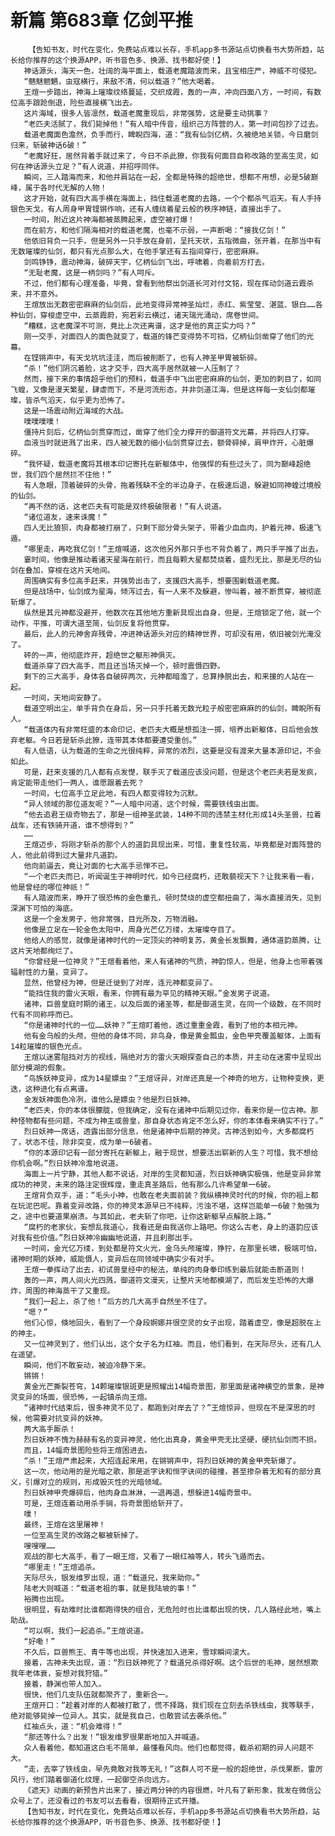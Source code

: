 # 新篇 第683章 亿剑平推
        【告知书友，时代在变化，免费站点难以长存，手机app多书源站点切换看书大势所趋，站长给你推荐的这个换源APP，听书音色多、换源、找书都好使！】
       神话源头，海天一色，壮阔的海平面上，载道老魔踏波而来，且宝相庄严，神威不可侵犯。
       “魑魅魍魉，虫寇横行，来敌不清，何以载道？”他大喝着。
       王煊一步踏出，神海上璀璨纹络蔓延，交织成霞，轰的一声，冲向四面八方，一时间，有数位高手踉跄倒退，险些直接横飞出去。
       这片海域，很多人皆凛然，载道老魔重现后，非常强势，这是要主动挑事？
       “老匹夫活腻了，我们毙掉他！”有人暗中传音，组织己方阵营的人，第一时间包抄了过去。
       载道老魔面色澹然，负手而行，睥睨四海，道：“我有仙剑亿柄，久被绝地关锁，今日磨剑归来，斩破神话6破！”
       “老魔好狂，居然背着手就过来了，今日不杀此獠，你我有何面目自称改路的至高生灵，如何在神话源头立足？”有人说道，并招呼同伴。
       瞬间，三人踏海而来，和他并肩站在一起，全都是特殊的超绝世，想都不用想，必是5破巅峰，属于各时代无解的人物！
       这才开始，就有四大高手横在海面上，挡住载道老魔的去路，一个个都杀气滔天。有人手持银色天戈，有人周身甲胃铿锵作响，还有人缠绕着星云般的秩序神链，直接出手了。
       一时间，附近这片神海都被蒸腾起来，虚空被打爆！
       而在前方，和他们隔海相对的载道老魔，也毫不示弱，一声断喝：“接我亿剑！”
       他依旧背负一只手，但是另外一只手放在身前，呈托天状，五指微曲，张开着，在那当中有无数璀璨的仙剑，都只有光点那么大，在他手掌还有五指间穿行，密密麻麻。
       剑鸣铮铮，震动神海，破碎天宇，亿柄仙剑飞出，呼啸着，向着前方打去。
       “无耻老魔，这是一柄剑吗？”有人呵斥。
       不过，他们都有心理准备，毕竟，曾看到他祭出剑道长河对付文铭，现在挥动剑道云霞杀来，并不意外。
       王煊放出无数密密麻麻的仙剑后，此地变得异常神圣灿烂，赤红、紫莹莹、湛蓝、银白……各种仙剑，穿梭虚空中，云蒸霞蔚，宛若彩云横过，诸天瑞光涌动，席卷世间。
       “糟糕，这老魔深不可测，竟比上次还离谱，这才是他的真正实力吗？”
       刚一交手，对面四人的面色就变了，载道的锋芒变得势不可挡，亿柄仙剑凿穿了他们的光幕。
       在铿锵声中，有天戈坑坑洼洼，而后被削断了，也有人神圣甲胃被斩碎。
       “杀！”他们阴沉着脸，这才交手，四大高手居然就被一人压制了？
       然而，接下来的事情超乎他们的预料，载道手中飞出密密麻麻的仙剑，更加的刺目了，如同飞蝗，又像是漫天繁星，肆虐而下，不是河流形态，并非剑道江海，但是这样每一支仙剑都璀璨，皆杀气滔天，似乎更为恐怖了。
       这是一场震动附近海域的大战。
       噗噗噗噗！
       僵持片刻后，亿柄仙剑贯穿而过，凿穿了他们全力撑开的御道符文光幕，并将四人打穿。
       血液当时就迸溅了出来，四人被无数的细小仙剑贯穿过去，额骨碎掉，肩甲炸开，心脏爆碎。
       “我怀疑，载道老魔将其根本印记寄托在新躯体中，他强悍的有些过头了，同为巅峰超绝世，我们四个居然拦不住他！”
       有人急眼，顶着破碎的头骨，拖着残缺不全的半边身子，在极速后退，躲避如同神蝗过境般的仙剑。
       “再不然的话，这老匹夫有可能是双终极破限者！”有人说道。
       “诸位道友，速来诛魔！”
       四人无比狼狈，肉身都被打崩了，只剩下部分骨头架子，带着少血血肉，护着元神，极速飞遁。
       “哪里走，再吃我亿剑！”王煊喊道，这次他另外那只手也不背负着了，两只手平推了出去。
       霎时间，他像是推动着诸天星海在前行，而且每颗大星都焚烧着，盛烈无比，那是无尽的仙剑在叠加，穿梭在这片天地间。
       周围确实有多位高手赶来，并强势出击了，支援四大高手，想要围剿载道老魔。
       但是战场中，仙剑成为星海，倾泻过去，有一人来不及躲避，惨叫着，被不断贯穿，被彻底斩爆了。
       纵然是其元神都没避开，他数次在其他地方重新具现出自身，但是，王煊锁定了他，就一个动作，平推，可谓大道至简，仙剑反复将他贯穿。
       最后，此人的元神舍弃残骨，冲进神话源头对应的精神世界，可却没有用，依旧被剑光淹没了。
       砰的一声，他彻底炸开，超绝世之躯形神俱灭。
       载道杀穿了四大高手，而且还当场灭掉一个，顿时震慑四野。
       剩下的三大高手，身体各自破碎两次，元神都暗澹了，总算挣脱出去，和来援的人站在一起。
       一时间，天地间安静了。
       载道空明出尘，单手背负在身后，另一只手托着无数光粒子般密密麻麻的的仙剑，睥睨所有人。
       “载道体内有非常旺盛的本命印记，老匹夫大概是想孤注一掷，培养出新躯体，日后他会放弃老躯。今日若是斩杀此獠，连带其本体都要遭受重创。”
       有人低语，认为载道的生命之光很纯粹，异常的浓烈，这要是没有渡来大量本源印记，不会如此。
       可是，赶来支援的几人都有点发憷，联手灭了载道应该没问题，但是这个老匹夫若是发疯，肯定能带走他们一两人，谁愿跟着去死？
       一时间，七位高手立足此地，有四人都变得较为沉默。
       “异人领域的那位道友呢？”一人暗中问道，这个时候，需要铁线虫出面。
       “他去追君王级奇物去了，那是一组神圣武装，14种不同的违禁主材化形成14头圣兽，拉着战车，还有铁骑开道，谁不想得到？”
       ……
       王煊迈步，将刚才斩杀的那个人的道韵具现出来，可惜，重复性较高，毕竟都是对面阵营的人，他此前得到过大量非凡道韵。
       他向前逼去，竟让对面的七大高手忌惮不已。
       “一个老匹夫而已，听闻诞生于神明时代，如今已经腐朽，还敢藐视天下？让我来看一看，他是曾经的哪位神祇！”
       有人踏波而来，睁开了很恐怖的金色童孔，顿时焚烧的虚空都扭曲了，海水直接消失，见到深渊下可怕的海底。
       这是一个金发男子，他非常强，目光所及，万物消融。
       他像是立足在一轮金色太阳中，周身光芒亿万缕，太璀璨夺目了。
       他给人的感觉，就像是诸神时代的一定顶尖的神明复苏，黄金长发飘舞，通体道韵蒸腾，让这片天地都绚烂了。
       “你曾经是一位神灵？”王煊看着他，来人有诸神的气质，神韵惊人，但是，他身上也带着强辐射性的力量，变异了。
       显然，他曾经为神，但是迁徙到了对岸，连元神都变异了。
       “能挡住我的雷火天眼，看来，你拥有最为罕见的精神天眼。”金发男子说道。
       诸神，巨兽皇庭时期的诸王，以及后面的诸圣等，都是御道生灵，在同一个级数，在不同时代有不同称呼而已。
       “你是诸神时代的一位……妖神？”王煊盯着他，透过重重金霞，看到了他的本相元神。
       他有金乌般的头颅，但他的身体不同，非鸟身，像是黄金瓢虫，金色甲壳覆盖躯体，上面有14粒璀璨的银色光点。
       王煊以迷雾阻挡对方的视线，隔绝对方的雷火天眼探查自己的本质，并主动在迷雾中呈现出部分模湖的假象。
       “鸟族妖神变异，成为14星嫖虫？”王煊讶异，对岸还真是一个神奇的地方，让物种变换，更迭，这种进化有点离谱。
       金发妖神面色冷冽，谁他么是嫖虫？他是烈日妖神。
       “老匹夫，你的本体很朦胧，但我确定，没有在诸神中后期见过你，看来你是一位古神。那种怪物都有些问题，不成为神主或兽皇，那自身状态肯定不怎么好，你的本体看来确实不行了。”
       烈日妖神一席话，透露出部分信息，他是诸神中后期的神灵。古神活到如今，大多都腐朽了，状态不佳，除非突变，成为单一6破者。
       “你的本源印记有一部分寄托在新躯上，融于现世，想要活出崭新的人生？可惜，我不想给你机会啊。”烈日妖神冷澹地说道。
       海面上一片宁静，其他人都不说话，对岸的生灵都知道，烈日妖神确实极强，他是变异非常成功的神灵，未来的路注定很辉煌，重走真圣路后，他有那么几许希望单一6破。
       王煊背负双手，道：“毛头小神，也敢在老夫面前装？我纵横神灵时代的时候，你的祖上都在玩泥巴呢。靠着变异改路，你的神灵本源早已不纯粹，污浊不堪，这样岂能单一6破？勉强为之，途中也要道果崩溃。与其如此，老夫斩了你吧，让你这新躯早点解脱上路。”
       “腐朽的老家伙，妄想乱我道心，我看还是由我送你上路吧。你这么古老，身上的道韵应该对我有些价值。”烈日妖神冷幽幽地说道，并且刹那出手。
       一时间，金光亿万缕，到处都是符文火光，金乌头颅璀璨，狰狞，在那里长啸，极端可怕，诸神时期的妖神，威能慑人，变异后在同领域中确实少有对手。
       王煊一拳挥动了出去，初试兽皇经中的秘法，单纯的肉身拳印练到最后就能击断道则！
       轰的一声，两人间火光四溅，御道符文漫天，让整片天地都模湖了，而后发生恐怖的大爆炸，周围的神海蒸干了又重现。
       “我们一起上，杀了他！”后方的几大高手自然坐不住了。
       “嗯？”
       他们心惊，倏地回头，看到了一个身段婀娜并很空灵的女子出现，踏着虚空，像是超脱在上的神主。
       又一位神灵到了，他们认出，这个女子名为红袖。而且，他们看到，在天际尽头，还有几人在遥望。
       瞬间，他们不敢妄动，被迫冷静下来。
       锵锵！
       黄金光芒撕裂苍穹，14颗璀璨银斑更是照耀出14幅奇景图，那里面是诸神横空的景象，是神灵变异的场面，很恐怖，一起镇杀向王煊。
       “诸神时代结束后，很多神灵不见了，都跑到对岸去了？”王煊惊异，但现在不是深思的时候，他需要对抗变异的妖神。
       两大高手厮杀！
       烈日妖神不愧为赫赫有名的变异神灵，他化出真身，黄金甲壳无比坚硬，硬抗仙剑而不损。
       而且，14幅奇景图险些将王煊困进去。
       “杀！”王煊严肃起来，大招连起来用，在锵锵声中，将烈日妖神的黄金甲壳斩爆了。
       这一次，他动用的是光暗之歌，那是逝字诀和恒字诀间的碰撞，甚至掺杂着无和有的部分真义，引爆对立的规则，形成毁灭性的光暗领域。
       烈日妖神甲壳爆碎后，他肉身血淋淋，一退再退，想躲进14幅奇景中。
       可是，王煊连着动用杀手锏，将奇景图给斩开了。
       噗！
       最终，王煊在这里屠神！
       一位至高生灵的改路之躯被斩掉了。
       嗖嗖嗖……
       观战的那七大高手，看了一眼王煊，又看了一眼红袖等人，转头飞遁而去。
       “哪里走！”王煊追杀。
       天际尽头，银发维罗出现，道：“载道兄，我来助你。”
       陆老大则喊道：“载道老祖的事，就是我陆坡的事！”
       裕腾也出现。
       很明显，有劫难时比谁都跑得快的组合，无危险时也比谁都出现的快，几人路经此地，嘴上助战。
       “可以啊，我们一起追杀。”王煊说道。
       “好嘞！”
       不久后，巨兽熊王、青牛等也出现，并快速加入进来，雪球瞬间滚大。
       接着，古神未失出现，道：“烈日妖神死了？载道兄杀得好啊。这个后世的毛神，居然想欺我年老体衰，妄想对我狩猎。”
       接着，静渊也带人加入。
       很快，他们几支队伍就都聚齐了，重新合一。
       王煊开口：“趁着对岸的人都被打散了，慌不择路，我们现在立刻去杀铁线虫，我等联手，绝对能够毙掉一位异人。其实，就是我自己，也敢尝试去袭杀他。”
       红袖点头，道：“机会难得！”
       “那还等什么？出发！”银发维罗很果断地加入并喊道。
       众人看着他，都知道这白毛不简单，最懂看风向。他们也都觉得，截杀初期的异人问题不大。
       “走，去宰了铁线虫，早先竟敢对我等无礼！”这群人可不是一般的超绝世，杀伐果断，雷厉风行，他们踏着御道化纹理，一起御空杀向远方。
       《遮天》动画的新预告片出来了，接近两分钟的内容很燃，叶凡有了新形象，我发在微信公众号上了，还没看过的书友可以去看看，很期待正式开播。
       【告知书友，时代在变化，免费站点难以长存，手机app多书源站点切换看书大势所趋，站长给你推荐的这个换源APP，听书音色多、换源、找书都好使！】
